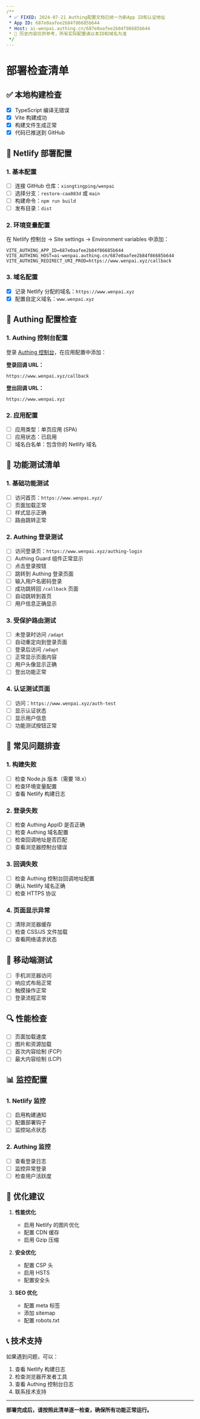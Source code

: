 ```yaml
---
/**
 * ✅ FIXED: 2024-07-21 Authing配置文档已统一为新App ID和认证地址
 * App ID: 687e0aafee2b84f86685b644
 * Host: ai-wenpai.authing.cn/687e0aafee2b84f86685b644
 * 📌 历史内容仅供参考，所有实际配置请以本ID和域名为准
 */
---
```

# 部署检查清单

## ✅ 本地构建检查

- [x] TypeScript 编译无错误
- [x] Vite 构建成功
- [x] 构建文件生成正常
- [x] 代码已推送到 GitHub

## 🔧 Netlify 部署配置

### 1. 基本配置
- [ ] 连接 GitHub 仓库：`xiongtingping/wenpai`
- [ ] 选择分支：`restore-caa083d` 或 `main`
- [ ] 构建命令：`npm run build`
- [ ] 发布目录：`dist`

### 2. 环境变量配置
在 Netlify 控制台 → Site settings → Environment variables 中添加：

```
VITE_AUTHING_APP_ID=687e0aafee2b84f86685b644
VITE_AUTHING_HOST=ai-wenpai.authing.cn/687e0aafee2b84f86685b644
VITE_AUTHING_REDIRECT_URI_PROD=https://www.wenpai.xyz/callback
```

### 3. 域名配置
- [x] 记录 Netlify 分配的域名：`https://www.wenpai.xyz`
- [x] 配置自定义域名：`www.wenpai.xyz`

## 🔐 Authing 配置检查

### 1. Authing 控制台配置
登录 [Authing 控制台](https://console.authing.cn/)，在应用配置中添加：

**登录回调 URL：**
```
https://www.wenpai.xyz/callback
```

**登出回调 URL：**
```
https://www.wenpai.xyz
```

### 2. 应用配置
- [ ] 应用类型：单页应用 (SPA)
- [ ] 应用状态：已启用
- [ ] 域名白名单：包含你的 Netlify 域名

## 🧪 功能测试清单

### 1. 基础功能测试
- [ ] 访问首页：`https://www.wenpai.xyz/`
- [ ] 页面加载正常
- [ ] 样式显示正确
- [ ] 路由跳转正常

### 2. Authing 登录测试
- [ ] 访问登录页：`https://www.wenpai.xyz/authing-login`
- [ ] Authing Guard 组件正常显示
- [ ] 点击登录按钮
- [ ] 跳转到 Authing 登录页面
- [ ] 输入用户名密码登录
- [ ] 成功跳转回 `/callback` 页面
- [ ] 自动跳转到首页
- [ ] 用户信息正确显示

### 3. 受保护路由测试
- [ ] 未登录时访问 `/adapt`
- [ ] 自动重定向到登录页面
- [ ] 登录后访问 `/adapt`
- [ ] 正常显示页面内容
- [ ] 用户头像显示正确
- [ ] 登出功能正常

### 4. 认证测试页面
- [ ] 访问：`https://www.wenpai.xyz/auth-test`
- [ ] 显示认证状态
- [ ] 显示用户信息
- [ ] 功能测试按钮正常

## 🐛 常见问题排查

### 1. 构建失败
- [ ] 检查 Node.js 版本（需要 18.x）
- [ ] 检查环境变量配置
- [ ] 查看 Netlify 构建日志

### 2. 登录失败
- [ ] 检查 Authing AppID 是否正确
- [ ] 检查 Authing 域名配置
- [ ] 检查回调地址是否匹配
- [ ] 查看浏览器控制台错误

### 3. 回调失败
- [ ] 检查 Authing 控制台回调地址配置
- [ ] 确认 Netlify 域名正确
- [ ] 检查 HTTPS 协议

### 4. 页面显示异常
- [ ] 清除浏览器缓存
- [ ] 检查 CSS/JS 文件加载
- [ ] 查看网络请求状态

## 📱 移动端测试

- [ ] 手机浏览器访问
- [ ] 响应式布局正常
- [ ] 触摸操作正常
- [ ] 登录流程正常

## 🔍 性能检查

- [ ] 页面加载速度
- [ ] 图片和资源加载
- [ ] 首次内容绘制 (FCP)
- [ ] 最大内容绘制 (LCP)

## 📊 监控配置

### 1. Netlify 监控
- [ ] 启用构建通知
- [ ] 配置部署钩子
- [ ] 监控站点状态

### 2. Authing 监控
- [ ] 查看登录日志
- [ ] 监控异常登录
- [ ] 检查用户活跃度

## 🚀 优化建议

1. **性能优化**
   - 启用 Netlify 的图片优化
   - 配置 CDN 缓存
   - 启用 Gzip 压缩

2. **安全优化**
   - 配置 CSP 头
   - 启用 HSTS
   - 配置安全头

3. **SEO 优化**
   - 配置 meta 标签
   - 添加 sitemap
   - 配置 robots.txt

## 📞 技术支持

如果遇到问题，可以：
1. 查看 Netlify 构建日志
2. 检查浏览器开发者工具
3. 查看 Authing 控制台日志
4. 联系技术支持

---

**部署完成后，请按照此清单逐一检查，确保所有功能正常运行。** 